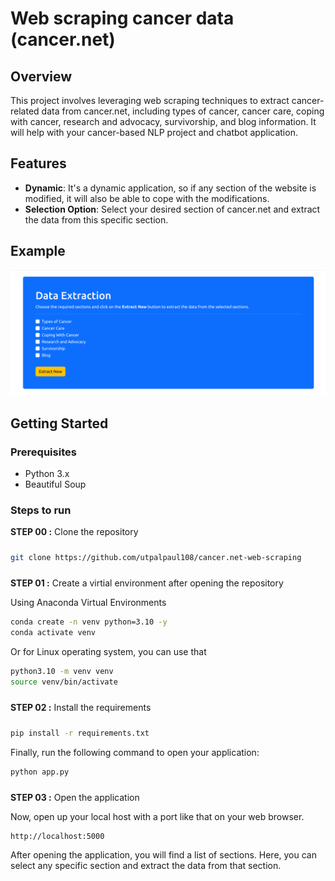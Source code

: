 

# Web scraping cancer data (cancer.net)

## Overview


This project involves leveraging web scraping techniques to extract cancer-related data from cancer.net, including types of cancer, cancer care, coping with cancer, research and advocacy, survivorship, and blog information. It will help with your cancer-based NLP project and chatbot application.

## Features

- **Dynamic**: It's a dynamic application, so if any section of the website is modified, it will also be able to cope with the modifications.
- **Selection Option**: Select your desired section of cancer.net and extract the data from this specific section.

## Example

<img src="examples/example_01.png" >

## Getting Started

### Prerequisites

- Python 3.x
- Beautiful Soup


### Steps to run

<div style="padding-bottom:10px"><b>STEP 00 :</b> Clone the repository</div>

```bash
git clone https://github.com/utpalpaul108/cancer.net-web-scraping
```
<div style="padding-top:10px"><b>STEP 01 :</b> Create a virtial environment after opening the repository</div>

Using Anaconda Virtual Environments

```bash
conda create -n venv python=3.10 -y
conda activate venv
```
Or for Linux operating system, you can use that

```bash
python3.10 -m venv venv
source venv/bin/activate
```

<div style="padding-top:10px; padding-bottom:10px"><b>STEP 02 :</b> Install the requirements</div>

```bash
pip install -r requirements.txt
```

Finally, run the following command to open your application:
```bash
python app.py
```

<div style="padding-top:10px"><b>STEP 03 :</b> Open the application</div>

Now, open up your local host with a port like that on your web browser.
```bash
http://localhost:5000
```

After opening the application, you will find a list of sections. Here, you can select any specific section and extract the data from that section.